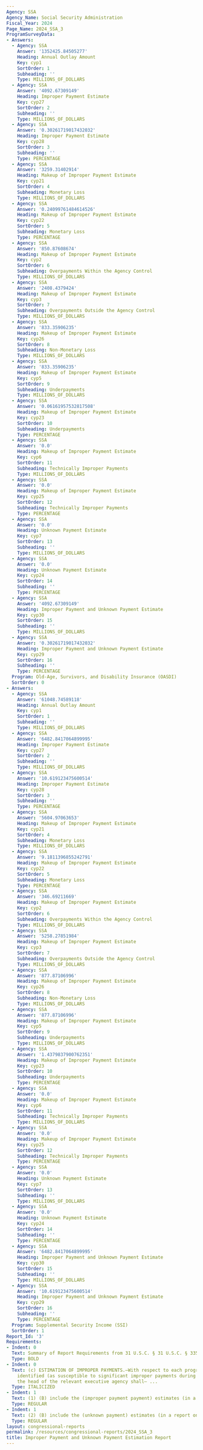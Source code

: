 ```yaml
---
Agency: SSA
Agency_Name: Social Security Administration
Fiscal_Year: 2024
Page_Name: 2024_SSA_3
ProgramSurveyData:
- Answers:
  - Agency: SSA
    Answer: '1352425.84505277'
    Heading: Annual Outlay Amount
    Key: cyp1
    SortOrder: 1
    Subheading: ''
    Type: MILLIONS_OF_DOLLARS
  - Agency: SSA
    Answer: '4092.67309149'
    Heading: Improper Payment Estimate
    Key: cyp27
    SortOrder: 2
    Subheading: ''
    Type: MILLIONS_OF_DOLLARS
  - Agency: SSA
    Answer: '0.30261719017432032'
    Heading: Improper Payment Estimate
    Key: cyp28
    SortOrder: 3
    Subheading: ''
    Type: PERCENTAGE
  - Agency: SSA
    Answer: '3259.31402914'
    Heading: Makeup of Improper Payment Estimate
    Key: cyp21
    SortOrder: 4
    Subheading: Monetary Loss
    Type: MILLIONS_OF_DOLLARS
  - Agency: SSA
    Answer: '0.24099761484614526'
    Heading: Makeup of Improper Payment Estimate
    Key: cyp22
    SortOrder: 5
    Subheading: Monetary Loss
    Type: PERCENTAGE
  - Agency: SSA
    Answer: '850.87608674'
    Heading: Makeup of Improper Payment Estimate
    Key: cyp2
    SortOrder: 6
    Subheading: Overpayments Within the Agency Control
    Type: MILLIONS_OF_DOLLARS
  - Agency: SSA
    Answer: '2408.4379424'
    Heading: Makeup of Improper Payment Estimate
    Key: cyp3
    SortOrder: 7
    Subheading: Overpayments Outside the Agency Control
    Type: MILLIONS_OF_DOLLARS
  - Agency: SSA
    Answer: '833.35906235'
    Heading: Makeup of Improper Payment Estimate
    Key: cyp26
    SortOrder: 8
    Subheading: Non-Monetary Loss
    Type: MILLIONS_OF_DOLLARS
  - Agency: SSA
    Answer: '833.35906235'
    Heading: Makeup of Improper Payment Estimate
    Key: cyp5
    SortOrder: 9
    Subheading: Underpayments
    Type: MILLIONS_OF_DOLLARS
  - Agency: SSA
    Answer: '0.06161957532817508'
    Heading: Makeup of Improper Payment Estimate
    Key: cyp23
    SortOrder: 10
    Subheading: Underpayments
    Type: PERCENTAGE
  - Agency: SSA
    Answer: '0.0'
    Heading: Makeup of Improper Payment Estimate
    Key: cyp6
    SortOrder: 11
    Subheading: Technically Improper Payments
    Type: MILLIONS_OF_DOLLARS
  - Agency: SSA
    Answer: '0.0'
    Heading: Makeup of Improper Payment Estimate
    Key: cyp25
    SortOrder: 12
    Subheading: Technically Improper Payments
    Type: PERCENTAGE
  - Agency: SSA
    Answer: '0.0'
    Heading: Unknown Payment Estimate
    Key: cyp7
    SortOrder: 13
    Subheading: ''
    Type: MILLIONS_OF_DOLLARS
  - Agency: SSA
    Answer: '0.0'
    Heading: Unknown Payment Estimate
    Key: cyp24
    SortOrder: 14
    Subheading: ''
    Type: PERCENTAGE
  - Agency: SSA
    Answer: '4092.67309149'
    Heading: Improper Payment and Unknown Payment Estimate
    Key: cyp30
    SortOrder: 15
    Subheading: ''
    Type: MILLIONS_OF_DOLLARS
  - Agency: SSA
    Answer: '0.30261719017432032'
    Heading: Improper Payment and Unknown Payment Estimate
    Key: cyp29
    SortOrder: 16
    Subheading: ''
    Type: PERCENTAGE
  Program: Old-Age, Survivors, and Disability Insurance (OASDI)
  SortOrder: 0
- Answers:
  - Agency: SSA
    Answer: '61048.74589118'
    Heading: Annual Outlay Amount
    Key: cyp1
    SortOrder: 1
    Subheading: ''
    Type: MILLIONS_OF_DOLLARS
  - Agency: SSA
    Answer: '6482.8417064899995'
    Heading: Improper Payment Estimate
    Key: cyp27
    SortOrder: 2
    Subheading: ''
    Type: MILLIONS_OF_DOLLARS
  - Agency: SSA
    Answer: '10.619123475600514'
    Heading: Improper Payment Estimate
    Key: cyp28
    SortOrder: 3
    Subheading: ''
    Type: PERCENTAGE
  - Agency: SSA
    Answer: '5604.97063653'
    Heading: Makeup of Improper Payment Estimate
    Key: cyp21
    SortOrder: 4
    Subheading: Monetary Loss
    Type: MILLIONS_OF_DOLLARS
  - Agency: SSA
    Answer: '9.1811396855242791'
    Heading: Makeup of Improper Payment Estimate
    Key: cyp22
    SortOrder: 5
    Subheading: Monetary Loss
    Type: PERCENTAGE
  - Agency: SSA
    Answer: '346.69211669'
    Heading: Makeup of Improper Payment Estimate
    Key: cyp2
    SortOrder: 6
    Subheading: Overpayments Within the Agency Control
    Type: MILLIONS_OF_DOLLARS
  - Agency: SSA
    Answer: '5258.27851984'
    Heading: Makeup of Improper Payment Estimate
    Key: cyp3
    SortOrder: 7
    Subheading: Overpayments Outside the Agency Control
    Type: MILLIONS_OF_DOLLARS
  - Agency: SSA
    Answer: '877.87106996'
    Heading: Makeup of Improper Payment Estimate
    Key: cyp26
    SortOrder: 8
    Subheading: Non-Monetary Loss
    Type: MILLIONS_OF_DOLLARS
  - Agency: SSA
    Answer: '877.87106996'
    Heading: Makeup of Improper Payment Estimate
    Key: cyp5
    SortOrder: 9
    Subheading: Underpayments
    Type: MILLIONS_OF_DOLLARS
  - Agency: SSA
    Answer: '1.4379837900762351'
    Heading: Makeup of Improper Payment Estimate
    Key: cyp23
    SortOrder: 10
    Subheading: Underpayments
    Type: PERCENTAGE
  - Agency: SSA
    Answer: '0.0'
    Heading: Makeup of Improper Payment Estimate
    Key: cyp6
    SortOrder: 11
    Subheading: Technically Improper Payments
    Type: MILLIONS_OF_DOLLARS
  - Agency: SSA
    Answer: '0.0'
    Heading: Makeup of Improper Payment Estimate
    Key: cyp25
    SortOrder: 12
    Subheading: Technically Improper Payments
    Type: PERCENTAGE
  - Agency: SSA
    Answer: '0.0'
    Heading: Unknown Payment Estimate
    Key: cyp7
    SortOrder: 13
    Subheading: ''
    Type: MILLIONS_OF_DOLLARS
  - Agency: SSA
    Answer: '0.0'
    Heading: Unknown Payment Estimate
    Key: cyp24
    SortOrder: 14
    Subheading: ''
    Type: PERCENTAGE
  - Agency: SSA
    Answer: '6482.8417064899995'
    Heading: Improper Payment and Unknown Payment Estimate
    Key: cyp30
    SortOrder: 15
    Subheading: ''
    Type: MILLIONS_OF_DOLLARS
  - Agency: SSA
    Answer: '10.619123475600514'
    Heading: Improper Payment and Unknown Payment Estimate
    Key: cyp29
    SortOrder: 16
    Subheading: ''
    Type: PERCENTAGE
  Program: Supplemental Security Income (SSI)
  SortOrder: 1
Report_Id: '3'
Requirements:
- Indent: 0
  Text: Summary of Report Requirements from 31 U.S.C. § 31 U.S.C. § 3352(c)
  Type: BOLD
- Indent: 0
  Text: (c) ESTIMATION OF IMPROPER PAYMENTS.—With respect to each program and activity
    identified (as susceptible to significant improper payments during the risk assessment)
    the head of the relevant executive agency shall— ...
  Type: ITALICIZED
- Indent: 1
  Text: (1) (B) include the (improper payment payment) estimates (in a report on paymentaccuracy.gov)...
  Type: REGULAR
- Indent: 1
  Text: (2) (B) include the (unknown payment) estimates (in a report on paymentaccuracy.gov)
  Type: REGULAR
layout: congressional-reports
permalink: /resources/congressional-reports/2024_SSA_3
title: Improper Payment and Unknown Payment Estimation Report
---
```

